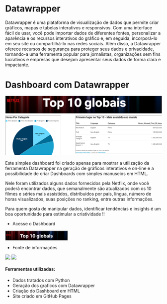 # Datawrapper

Datawrapper é uma plataforma de visualização de dados que permite criar gráficos, mapas e tabelas interativos e responsivos.
Com uma interface fácil de usar, você pode importar dados de diferentes fontes, personalizar a aparência e os recursos interativos do gráfico e, em seguida, incorporá-lo em seu site ou compartilhá-lo nas redes sociais. 
Além disso, a Datawrapper oferece recursos de segurança para proteger seus dados e privacidade, tornando-a uma ferramenta popular para jornalistas, organizações sem fins lucrativos e empresas que desejam apresentar seus dados de forma clara e impactante.

# Dashboard com Datawrapper

[![github-large](docs/PrintSite.PNG)](https://ncnilton.github.io/Datawrapper/)

Este simples dashboard foi criado apenas para mostrar a utilização da ferramenta Datawrapper na geração de gráficos interativos e on-line e a possibilidade de criar Dashboards com simples manuseios em HTML.

Nele foram utilizados alguns dados fornecidos pela Netflix, onde você poderá encontrar dados, que semanalmente são atualizados com os 10 filmes e séries mais
assistidos, distribuidos por pais, lingua, número de horas visualizados, suas posições no ranking, entre outras informações.

Para quem gosta de manipular dados, identificar tendências e insights é um boa oportunidade para estimular a criatividade !!

- Acesse o Dashboard
<html5>
<a href="https://ncnilton.github.io/Datawrapper/" target="_blank"><img align="center" alt="html5" src = "docs/SiteDash.png"?style=for-the-badge&logo=r&logoColor=white" height=32 /> </a>
<p><p>
</html5>

  - Fonte de informações
<html5>
		<a href="https://top10.netflix.com/"><img src="https://img.shields.io/badge/Netflix-E50914?style=for-the-badge&logo=netflix&logoColor=white"></a>
		<a href="https://youtu.be/fCu6zn06-JY"><img src="https://img.shields.io/badge/YouTube-FF0000?style=for-the-badge&logo=youtube&logoColor=white"></a>
		
</html5>
  
  #### Ferramentas utilizadas:
- Dados tratados com Python
- Geração dos graficos com Datawrapper
- Criação do Dashboard em HTML
- Site criado em GitHub Pages
